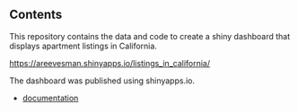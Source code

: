 ## Contents
This repository contains the data and code to create a shiny dashboard that displays apartment listings in California.

https://areevesman.shinyapps.io/listings_in_california/

The dashboard was published using shinyapps.io. 
- [documentation](https://shiny.rstudio.com/articles/shinyapps.html)
